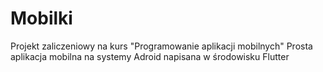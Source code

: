 # Mobilki

Projekt zaliczeniowy na kurs "Programowanie aplikacji mobilnych"
Prosta aplikacja mobilna na systemy Adroid napisana w środowisku Flutter
